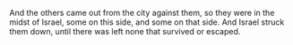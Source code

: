 And the others came out from the city against them, so they were in the midst of Israel, some on this side, and some on that side. And Israel struck them down, until there was left none that survived or escaped.
